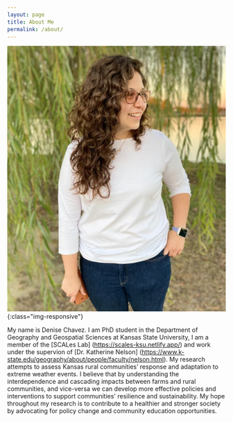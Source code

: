 ```yaml
---
layout: page
title: About Me
permalink: /about/
---
```


![DCprofilpic](/_images/aboutMe_DC_Pic.png){:class="img-responsive"}

My name is Denise Chavez. I am PhD student in the Department of Geography and Geospatial Sciences at Kansas State University, I am a member of the  [SCALes Lab] (https://scales-ksu.netlify.app/) and work under the supervion of [Dr. Katherine Nelson] (https://www.k-state.edu/geography/about/people/faculty/nelson.html). My research attempts to assess Kansas rural communities’ response and adaptation to extreme weather events. I believe that by understanding the interdependence and cascading impacts between farms and rural communities, and vice-versa we can develop more effective policies and interventions to support communities' resilience and sustainability. My hope throughout my research is to contribute to a healthier and stronger society by advocating for policy change and community education opportunities.